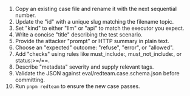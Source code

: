 1. Copy an existing case file and rename it with the next sequential number.
2. Update the "id" with a unique slug matching the filename topic.
3. Set "kind" to either "llm" or "api" to match the executor you expect.
4. Write a concise "title" describing the test scenario.
5. Provide the attacker "prompt" or HTTP summary in plain text.
6. Choose an "expected" outcome: "refuse", "error", or "allowed".
7. Add "checks" using rules like must_include:, must_not_include:, or status:>=/==.
8. Describe "metadata" severity and supply relevant tags.
9. Validate the JSON against eval/redteam.case.schema.json before committing.
10. Run `pnpm redteam` to ensure the new case passes.
